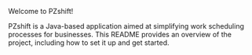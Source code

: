 Welcome to PZshift!

PZshift is a Java-based application aimed at simplifying work scheduling processes for businesses. This README provides an overview of the project, including how to set it up and get started.
